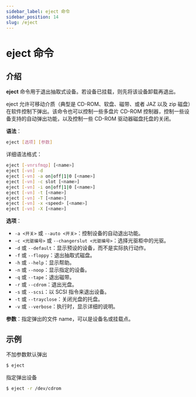 ```yaml
---
sidebar_label: eject 命令
sidebar_position: 14
slug: /eject
---
```


# eject 命令



## 介绍

**eject** 命令用于退出抽取式设备。若设备已挂载，则先将该设备卸载再退出。

eject 允许可移动介质（典型是 CD-ROM、软盘、磁带、或者 JAZ 以及 zip 磁盘）在软件控制下弹出。该命令也可以控制一些多盘片 CD-ROM 控制器，控制一些设备支持的自动弹出功能，以及控制一些 CD-ROM 驱动器磁盘托盘的关闭。

**语法**：

```bash
eject [选项] [参数]
```

详细语法格式：

```bash
eject [-vnrsfmqp] [<name>]
eject [-vn] -d
eject [-vn] -a on|off|1|0 [<name>]
eject [-vn] -c slot [<name>]
eject [-vn] -i on|off|1|0 [<name>]
eject [-vn] -t [<name>]
eject [-vn] -T [<name>]
eject [-vn] -x <speed> [<name>]
eject [-vn] -X [<name>]
```

**选项**：

- `-a <开关>` 或 `--auto <开关>`：控制设备的自动退出功能。
- `-c <光驱编号>` 或 `--changerslut <光驱编号>`：选择光驱柜中的光驱。
- `-d` 或 `--default`：显示预设的设备，而不是实际执行动作。
- `-f` 或 `--floppy`：退出抽取式磁盘。
- `-h` 或 `--help`：显示帮助。
- `-n` 或 `--noop`：显示指定的设备。
- `-q` 或 `--tape`：退出磁带。
- `-r` 或 `--cdrom`：退出光盘。
- `-s` 或 `--scsi`：以 SCSI 指令来退出设备。
- `-t` 或 `--trayclose`：关闭光盘的托盘。
- `-v` 或 `--verbose`：执行时，显示详细的说明。

**参数**：指定弹出的文件 name，可以是设备名或挂载点。



## 示例

不加参数默认弹出

```bash
$ eject
```

指定弹出设备

```bash
$ eject -r /dev/cdrom
```

